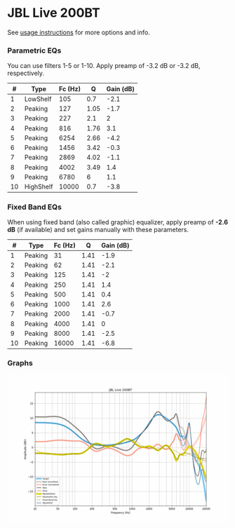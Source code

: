 # JBL Live 200BT
See [usage instructions](https://github.com/jaakkopasanen/AutoEq#usage) for more options and info.

### Parametric EQs
You can use filters 1-5 or 1-10. Apply preamp of -3.2 dB or -3.2 dB, respectively.

|   # | Type      |   Fc (Hz) |    Q |   Gain (dB) |
|-----|-----------|-----------|------|-------------|
|   1 | LowShelf  |       105 | 0.7  |        -2.1 |
|   2 | Peaking   |       127 | 1.05 |        -1.7 |
|   3 | Peaking   |       227 | 2.1  |         2   |
|   4 | Peaking   |       816 | 1.76 |         3.1 |
|   5 | Peaking   |      6254 | 2.66 |        -4.2 |
|   6 | Peaking   |      1456 | 3.42 |        -0.3 |
|   7 | Peaking   |      2869 | 4.02 |        -1.1 |
|   8 | Peaking   |      4002 | 3.49 |         1.4 |
|   9 | Peaking   |      6780 | 6    |         1.1 |
|  10 | HighShelf |     10000 | 0.7  |        -3.8 |

### Fixed Band EQs
When using fixed band (also called graphic) equalizer, apply preamp of **-2.6 dB** (if available) and set gains manually with these parameters.

|   # | Type    |   Fc (Hz) |    Q |   Gain (dB) |
|-----|---------|-----------|------|-------------|
|   1 | Peaking |        31 | 1.41 |        -1.9 |
|   2 | Peaking |        62 | 1.41 |        -2.1 |
|   3 | Peaking |       125 | 1.41 |        -2   |
|   4 | Peaking |       250 | 1.41 |         1.4 |
|   5 | Peaking |       500 | 1.41 |         0.4 |
|   6 | Peaking |      1000 | 1.41 |         2.6 |
|   7 | Peaking |      2000 | 1.41 |        -0.7 |
|   8 | Peaking |      4000 | 1.41 |         0   |
|   9 | Peaking |      8000 | 1.41 |        -2.5 |
|  10 | Peaking |     16000 | 1.41 |        -6.8 |

### Graphs
![](./JBL%20Live%20200BT.png)
